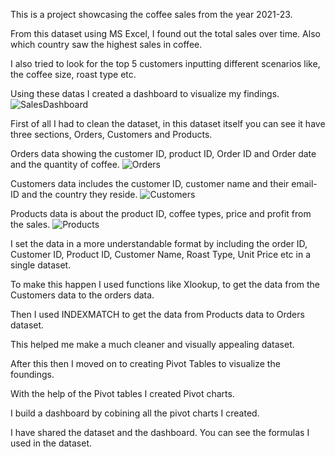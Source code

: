 This is a project showcasing the coffee sales from the year 2021-23.

From this dataset using MS Excel, I found out the total sales over time. Also which country saw the highest sales in coffee.

I also tried to look for the top 5 customers inputting different scenarios like, the coffee size, roast type etc.

Using these datas I created a dashboard to visualize my findings.
![SalesDashboard](https://github.com/FaizalAbdulNazar/Coffee-Sales/assets/159605612/a7f834b5-5f2d-4c7f-8f28-15a3832ae1f0)

First of all I had to clean the dataset, in this dataset itself you can see it have three sections, Orders, Customers and Products.

Orders data showing the customer ID, product ID, Order ID and Order date and the quantity of coffee.
![Orders](https://github.com/FaizalAbdulNazar/Coffee-Sales/assets/159605612/2803f45e-541e-4fd3-9f8d-618402543f63)

Customers data includes the customer ID, customer name and their email-ID and the country they reside.
![Customers](https://github.com/FaizalAbdulNazar/Coffee-Sales/assets/159605612/b2b72520-5856-4394-9e1c-3c7689ff50a1)

Products data is about the product ID, coffee types, price and profit from the sales.
![Products](https://github.com/FaizalAbdulNazar/Coffee-Sales/assets/159605612/7c829e6c-69c1-4bbe-a9ce-955e6129ca40)

I set the data in a more understandable format by including the order ID, Customer ID, Product ID, Customer Name, Roast Type, Unit Price etc in a single dataset.

To make this happen I used functions like Xlookup,  to get the data from the Customers data to the orders data.

Then I used INDEXMATCH to get the data from Products data to Orders dataset.

This helped me make a much cleaner and visually appealing dataset.

After this then I moved on to creating Pivot Tables to visualize the foundings.

With the help of the Pivot tables I created Pivot charts.

I build a dashboard by cobining all the pivot charts I created.

I have shared the dataset and the dashboard. You can see the formulas I used in the dataset.
